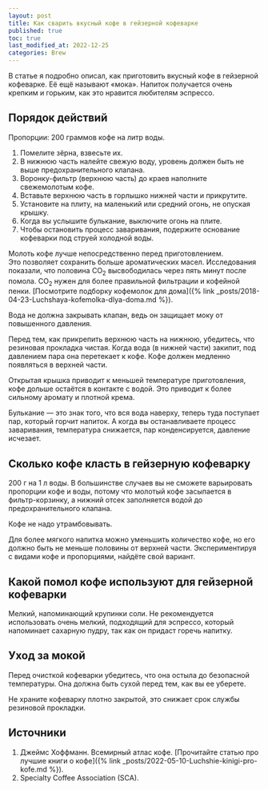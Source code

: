 ```yaml
---
layout: post
title: Как сварить вкусный кофе в гейзерной кофеварке
published: true
toc: true
last_modified_at: 2022-12-25
categories: Brew
---
```

В статье я подробно описал, как приготовить вкусный кофе в гейзерной кофеварке. 
Её ещё называют «мока». Напиток получается очень крепким и горьким, как это нравится любителям эспрессо.

## Порядок действий

Пропорции: 200 граммов кофе на литр воды.

1. Помелите зёрна, взвесьте их.
2. В нижнюю часть налейте свежую воду, уровень должен быть не выше предохранительного клапана.
3. Воронку-фильтр (верхнюю часть) до краев наполните свежемолотым кофе.
4. Вставьте верхнюю часть в горлышко нижней части и прикрутите.
5. Установите на плиту, на маленький или средний огонь, не опуская крышку.
6. Когда вы услышите булькание, выключите огонь на плите.
7. Чтобы остановить процесс заваривания, подержите основание кофеварки под струей холодной воды.

<div class="content-box-green"> Молоть кофе лучше непосредственно перед приготовлением.</div>
Это позволяет сохранить больше ароматических масел. 
Исследования показали, что половина СО<sub>2</sub> высвободилась через пять минут после помола. СО<sub>2</sub> нужен для более правильной фильтрации и кофейной пенки.
[Посмотрите подборку кофемолок для дома]({% link _posts/2018-04-23-Luchshaya-kofemolka-dlya-doma.md %}).

Вода не должна закрывать клапан, ведь он защищает моку от повышенного давления.

Перед тем, как прикрепить верхнюю часть на нижнюю, убедитесь, что резиновая прокладка чистая.
Когда вода (в нижней части) закипит, под давлением пара она перетекает к кофе. 
Кофе должен медленно появляться в верхней части. 

Открытая крышка приводит к меньшей температуре приготовления, кофе дольше остаётся в контакте с водой. 
Это приводит к более сильному аромату и плотной крема.

Булькание — это знак того, что вся вода наверху, теперь туда поступает пар, который горчит напиток. 
А когда вы останавливаете процесс заваривания, температура снижается, пар конденсируется, давление исчезает.


## Сколько кофе класть в гейзерную кофеварку

200 г на 1 л воды. В большинстве случаев вы не сможете варьировать пропорции кофе и воды, 
потому что молотый кофе засыпается в фильтр-корзинку, а нижний отсек заполняется водой до предохранительного клапана.

Кофе не надо утрамбовывать. 

Для более мягкого напитка можно уменьшить количество кофе, но его должно быть не меньше половины от верхней части. 
Экспериментируя с видами кофе и пропорциями, найдёте свой вариант.

## Какой помол кофе используют для гейзерной кофеварки

Мелкий, напоминающий крупинки соли. 
Не рекомендуется использовать очень мелкий, подходящий для эспрессо, который напоминает сахарную пудру, 
так как он придаст горечь напитку.

## Уход за мокой

Перед очисткой кофеварки убедитесь, что она остыла до безопасной температуры.
Она должна быть сухой перед тем, как вы ее уберете. 

Не храните кофеварку плотно закрытой, это снижает срок службы резиновой прокладки.

## Источники

1. Джеймс Хоффманн. Всемирный атлас кофе. [Прочитайте статью про лучшие книги о кофе]({% link _posts/2022-05-10-Luchshie-kinigi-pro-kofe.md %}).
2. Specialty Coffee Association (SCA).
